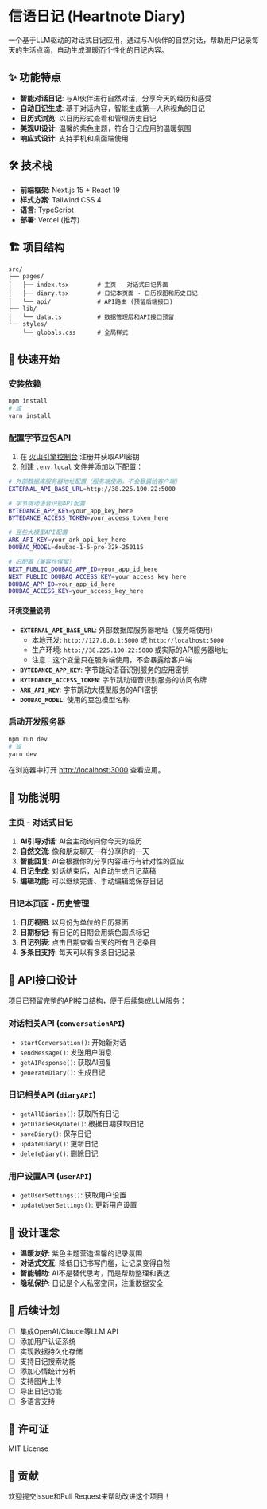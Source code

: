 # 信语日记 (Heartnote Diary)

一个基于LLM驱动的对话式日记应用，通过与AI伙伴的自然对话，帮助用户记录每天的生活点滴，自动生成温暖而个性化的日记内容。

## ✨ 功能特点

- **智能对话日记**: 与AI伙伴进行自然对话，分享今天的经历和感受
- **自动日记生成**: 基于对话内容，智能生成第一人称视角的日记
- **日历式浏览**: 以日历形式查看和管理历史日记
- **美观UI设计**: 温馨的紫色主题，符合日记应用的温暖氛围
- **响应式设计**: 支持手机和桌面端使用

## 🛠️ 技术栈

- **前端框架**: Next.js 15 + React 19
- **样式方案**: Tailwind CSS 4
- **语言**: TypeScript
- **部署**: Vercel (推荐)

## 🏗️ 项目结构

```
src/
├── pages/
│   ├── index.tsx        # 主页 - 对话式日记界面
│   ├── diary.tsx        # 日记本页面 - 日历视图和历史日记
│   └── api/             # API路由 (预留后端接口)
├── lib/
│   └── data.ts          # 数据管理层和API接口预留
└── styles/
    └── globals.css      # 全局样式
```

## 🚀 快速开始

### 安装依赖

```bash
npm install
# 或
yarn install
```

### 配置字节豆包API

1. 在 [火山引擎控制台](https://console.volcengine.com/) 注册并获取API密钥
2. 创建 `.env.local` 文件并添加以下配置：

```bash
# 外部数据库服务器地址配置（服务端使用，不会暴露给客户端）
EXTERNAL_API_BASE_URL=http://38.225.100.22:5000

# 字节跳动语音识别API配置
BYTEDANCE_APP_KEY=your_app_key_here
BYTEDANCE_ACCESS_TOKEN=your_access_token_here

# 豆包大模型API配置
ARK_API_KEY=your_ark_api_key_here
DOUBAO_MODEL=doubao-1-5-pro-32k-250115

# 旧配置（兼容性保留）
NEXT_PUBLIC_DOUBAO_APP_ID=your_app_id_here
NEXT_PUBLIC_DOUBAO_ACCESS_KEY=your_access_key_here
DOUBAO_APP_ID=your_app_id_here
DOUBAO_ACCESS_KEY=your_access_key_here
```

#### 环境变量说明

- **`EXTERNAL_API_BASE_URL`**: 外部数据库服务器地址（服务端使用）
  - 本地开发: `http://127.0.0.1:5000` 或 `http://localhost:5000`
  - 生产环境: `http://38.225.100.22:5000` 或实际的API服务器地址
  - 注意：这个变量只在服务端使用，不会暴露给客户端
- **`BYTEDANCE_APP_KEY`**: 字节跳动语音识别服务的应用密钥
- **`BYTEDANCE_ACCESS_TOKEN`**: 字节跳动语音识别服务的访问令牌
- **`ARK_API_KEY`**: 字节跳动大模型服务的API密钥
- **`DOUBAO_MODEL`**: 使用的豆包模型名称

### 启动开发服务器

```bash
npm run dev
# 或
yarn dev
```

在浏览器中打开 [http://localhost:3000](http://localhost:3000) 查看应用。

## 📱 功能说明

### 主页 - 对话式日记

1. **AI引导对话**: AI会主动询问你今天的经历
2. **自然交流**: 像和朋友聊天一样分享你的一天
3. **智能回复**: AI会根据你的分享内容进行有针对性的回应
4. **日记生成**: 对话结束后，AI自动生成日记草稿
5. **编辑功能**: 可以继续完善、手动编辑或保存日记

### 日记本页面 - 历史管理

1. **日历视图**: 以月份为单位的日历界面
2. **日期标记**: 有日记的日期会用紫色圆点标记
3. **日记列表**: 点击日期查看当天的所有日记条目
4. **多条目支持**: 每天可以有多条日记记录

## 🔌 API接口设计

项目已预留完整的API接口结构，便于后续集成LLM服务：

### 对话相关API (`conversationAPI`)
- `startConversation()`: 开始新对话
- `sendMessage()`: 发送用户消息
- `getAIResponse()`: 获取AI回复
- `generateDiary()`: 生成日记

### 日记相关API (`diaryAPI`)
- `getAllDiaries()`: 获取所有日记
- `getDiariesByDate()`: 根据日期获取日记
- `saveDiary()`: 保存日记
- `updateDiary()`: 更新日记
- `deleteDiary()`: 删除日记

### 用户设置API (`userAPI`)
- `getUserSettings()`: 获取用户设置
- `updateUserSettings()`: 更新用户设置

## 🎨 设计理念

- **温暖友好**: 紫色主题营造温馨的记录氛围
- **对话式交互**: 降低日记书写门槛，让记录变得自然
- **智能辅助**: AI不是替代思考，而是帮助整理和表达
- **隐私保护**: 日记是个人私密空间，注重数据安全

## 🔮 后续计划

- [ ] 集成OpenAI/Claude等LLM API
- [ ] 添加用户认证系统
- [ ] 实现数据持久化存储
- [ ] 支持日记搜索功能
- [ ] 添加心情统计分析
- [ ] 支持图片上传
- [ ] 导出日记功能
- [ ] 多语言支持

## 📄 许可证

MIT License

## 🤝 贡献

欢迎提交Issue和Pull Request来帮助改进这个项目！
